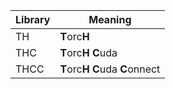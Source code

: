 | Library | Meaning                            |
|---------|------------------------------------|
| TH      | **T**orc**H**                      |
| THC     | **T**orc**H** **C**uda             |
| THCC    | **T**orc**H** **C**uda **C**onnect |
